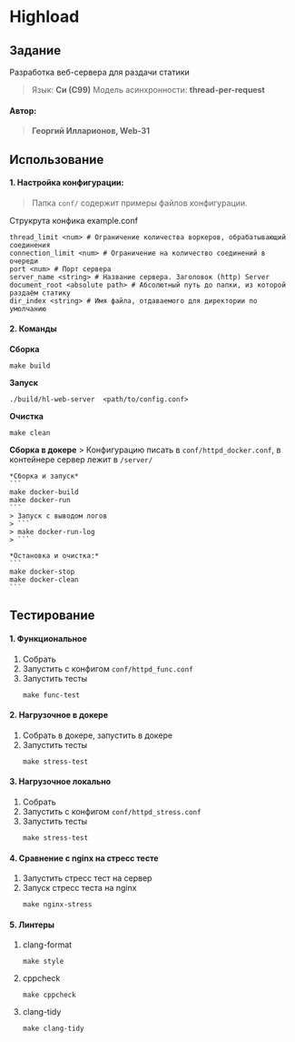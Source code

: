 # Highload

## Задание
Разработка веб-сервера для раздачи статики
> Язык: **Си (С99)**
> Модель асинхронности: **thread-per-request**
#### Автор:
> **Георгий Илларионов, Web-31**

## Использование
#### 1. Настройка конфигурации:
   > Папка `conf/` содержит примеры файлов конфигурации. 

   Струкрута конфика example.conf
   ```
   thread_limit <num> # Ограничение количества воркеров, обрабатывающий соединения
   connection_limit <num> # Ограничение на количество соединений в очереди
   port <num> # Порт сервера
   server_name <string> # Название сервера. Заголовок (http) Server
   document_root <absolute path> # Абсолютный путь до папки, из которой раздаём статику
   dir_index <string> # Имя файла, отдаваемого для директории по умолчанию
   ```
#### 2. Команды
   **Сборка**
   ```
   make build 
   ```
   **Запуск**
   ```
   ./build/hl-web-server  <path/to/config.conf>
   ```
   **Очистка**
   ```
   make clean 
   ```
   **Сборка в докере**
    > Конфигурацию писать в `conf/httpd_docker.conf`, в контейнере сервер лежит в `/server/`

    *Сборка и запуск*
    ```
    make docker-build
    make docker-run
    ```
    > Запуск с выводом логов
    > ```
    > make docker-run-log
    > ```

    *Остановка и очистка:*
    ```
    make docker-stop
    make docker-clean
    ```

## Тестирование
#### 1. Функциональное
   1. Собрать 
   2. Запустить с конфигом `conf/httpd_func.conf`
   3. Запустить тесты 
      ```
      make func-test
      ```
#### 2. Нагрузочное в докере
   1. Собрать в докере, запустить в докере
   2. Запустить тесты 
      ```
      make stress-test
      ```
#### 3. Нагрузочное локально
   1. Собрать
   2. Запустить с конфигом `conf/httpd_stress.conf`
   3. Запустить тесты 
      ```
      make stress-test
      ```
#### 4. Сравнение с nginx на стресс тесте
   1. Запустить стресс тест на сервер
   2. Запуск стресс теста на nginx
      ```
      make nginx-stress
      ```
#### 5. Линтеры
   1. clang-format
      ```
      make style
      ```
   2. cppcheck
      ```
      make cppcheck
      ```
   3. clang-tidy
      ```
      make clang-tidy
      ```
